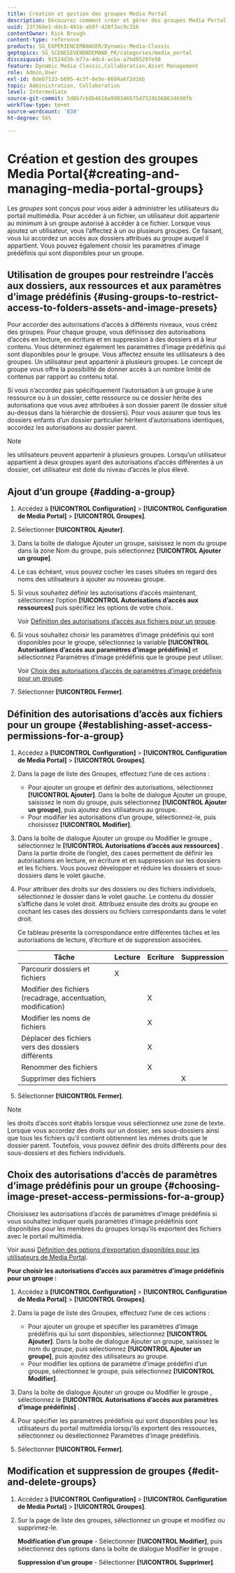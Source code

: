 ```yaml
---
title: Création et gestion des groupes Media Portal
description: Découvrez comment créer et gérer des groupes Media Portal dans Adobe Dynamic Media Classic.
uuid: 23f360e1-ddcb-491b-ab9f-428f3ac9c316
contentOwner: Rick Brough
content-type: reference
products: SG_EXPERIENCEMANAGER/Dynamic-Media-Classic
geptopics: SG_SCENESEVENONDEMAND_PK/categories/media_portal
discoiquuid: 91524d36-b77a-4dc4-acba-a7bd85297e98
feature: Dynamic Media Classic,Collaboration,Asset Management
role: Admin,User
exl-id: 0deb7133-b895-4c3f-8e5e-8604a6f2d16b
topic: Administration, Collaboration
level: Intermediate
source-git-commit: 5d8b7cb8b4616a998346675d7324b568634698fb
workflow-type: tm+mt
source-wordcount: '839'
ht-degree: 56%

---
```


# Création et gestion des groupes Media Portal{#creating-and-managing-media-portal-groups}

Les *groupes* sont conçus pour vous aider à administrer les utilisateurs du portail multimédia. Pour accéder à un fichier, un utilisateur doit appartenir au minimum à un groupe autorisé à accéder à ce fichier. Lorsque vous ajoutez un utilisateur, vous l’affectez à un ou plusieurs groupes. Ce faisant, vous lui accordez un accès aux dossiers attribués au groupe auquel il appartient. Vous pouvez également choisir les paramètres d’image prédéfinis qui sont disponibles pour un groupe.

## Utilisation de groupes pour restreindre l’accès aux dossiers, aux ressources et aux paramètres d’image prédéfinis {#using-groups-to-restrict-access-to-folders-assets-and-image-presets}

Pour accorder des autorisations d’accès à différents niveaux, vous créez des groupes. Pour chaque groupe, vous définissez des autorisations d’accès en lecture, en écriture et en suppression à des dossiers et à leur contenu. Vous déterminez également les paramètres d’image prédéfinis qui sont disponibles pour le groupe. Vous affectez ensuite les utilisateurs à des groupes. Un utilisateur peut appartenir à plusieurs groupes. Le concept de groupe vous offre la possibilité de donner accès à un nombre limité de contenus par rapport au contenu total.

Si vous n’accordez pas spécifiquement l’autorisation à un groupe à une ressource ou à un dossier, cette ressource ou ce dossier hérite des autorisations que vous avez attribuées à son dossier parent (le dossier situé au-dessus dans la hiérarchie de dossiers). Pour vous assurer que tous les dossiers enfants d’un dossier particulier héritent d’autorisations identiques, accordez les autorisations au dossier parent.

>[!NOTE]
>
>les utilisateurs peuvent appartenir à plusieurs groupes. Lorsqu’un utilisateur appartient à deux groupes ayant des autorisations d’accès différentes à un dossier, cet utilisateur est doté du niveau d’accès le plus élevé.

## Ajout d’un groupe {#adding-a-group}

1. Accédez à **[!UICONTROL Configuration]** > **[!UICONTROL Configuration de Media Portal]** > **[!UICONTROL Groupes]**.
1. Sélectionner **[!UICONTROL Ajouter]**.
1. Dans la boîte de dialogue Ajouter un groupe, saisissez le nom du groupe dans la zone Nom du groupe, puis sélectionnez **[!UICONTROL Ajouter un groupe]**.
1. Le cas échéant, vous pouvez cocher les cases situées en regard des noms des utilisateurs à ajouter au nouveau groupe.
1. Si vous souhaitez définir les autorisations d’accès maintenant, sélectionnez l’option **[!UICONTROL Autorisations d’accès aux ressources]** puis spécifiez les options de votre choix.

   Voir [Définition des autorisations d’accès aux fichiers pour un groupe](creating-media-portal-groups.md#establishing_asset_access_permissions_for_a_group).

1. Si vous souhaitez choisir les paramètres d’image prédéfinis qui sont disponibles pour le groupe, sélectionnez la variable **[!UICONTROL Autorisations d’accès aux paramètres d’image prédéfinis]** et sélectionnez Paramètres d’image prédéfinis que le groupe peut utiliser.

   Voir [Choix des autorisations d’accès de paramètres d’image prédéfinis pour un groupe](creating-media-portal-groups.md#choosing_image_preset_access_permissions_for_a_group).

1. Sélectionner **[!UICONTROL Fermer]**.

## Définition des autorisations d’accès aux fichiers pour un groupe {#establishing-asset-access-permissions-for-a-group}

1. Accédez à **[!UICONTROL Configuration]** > **[!UICONTROL Configuration de Media Portal]** > **[!UICONTROL Groupes]**.
1. Dans la page de liste des Groupes, effectuez l’une de ces actions :

   * Pour ajouter un groupe et définir des autorisations, sélectionnez **[!UICONTROL Ajouter]**. Dans la boîte de dialogue Ajouter un groupe, saisissez le nom du groupe, puis sélectionnez **[!UICONTROL Ajouter un groupe]**, puis ajoutez des utilisateurs au groupe.
   * Pour modifier les autorisations d’un groupe, sélectionnez-le, puis choisissez **[!UICONTROL Modifier]**.

1. Dans la boîte de dialogue Ajouter un groupe ou Modifier le groupe , sélectionnez le **[!UICONTROL Autorisations d’accès aux ressources]** . Dans la partie droite de l’onglet, des cases permettent de définir les autorisations en lecture, en écriture et en suppression sur les dossiers et les fichiers. Vous pouvez développer et réduire les dossiers et sous-dossiers dans le volet gauche.
1. Pour attribuer des droits sur des dossiers ou des fichiers individuels, sélectionnez le dossier dans le volet gauche. Le contenu du dossier s’affiche dans le volet droit. Attribuez ensuite des droits au groupe en cochant les cases des dossiers ou fichiers correspondants dans le volet droit.

   Ce tableau présente la correspondance entre différentes tâches et les autorisations de lecture, d’écriture et de suppression associées.

   | Tâche | Lecture | Ecriture | Suppression |
   | --- | --- | --- | --- |
   | Parcourir dossiers et fichiers | X | | |
   | Modifier des fichiers (recadrage, accentuation, modification) | | X | |
   | Modifier les noms de fichiers | | X | |
   | Déplacer des fichiers vers des dossiers différents | | X | |
   | Renommer des fichiers | | X | |
   | Supprimer des fichiers | | | X |

1. Sélectionner **[!UICONTROL Fermer]**.

>[!NOTE]
>
>les droits d’accès sont établis lorsque vous sélectionnez une zone de texte. Lorsque vous accordez des droits sur un dossier, ses sous-dossiers ainsi que tous les fichiers qu’il contient obtiennent les mêmes droits que le dossier parent. Toutefois, vous pouvez définir des droits différents pour des sous-dossiers et des fichiers individuels.

## Choix des autorisations d’accès de paramètres d’image prédéfinis pour un groupe {#choosing-image-preset-access-permissions-for-a-group}

Choisissez les autorisations d’accès de paramètres d’image prédéfinis si vous souhaitez indiquer quels paramètres d’image prédéfinis sont disponibles pour les membres du groupes lorsqu’ils exportent des fichiers avec le portail multimédia.

Voir aussi [Définition des options d’exportation disponibles pour les utilisateurs de Media Portal](specifying-export-options-available-media.md#specifying_export_options_available_to_media_portal_users).

**Pour choisir les autorisations d’accès aux paramètres d’image prédéfinis pour un groupe :**

1. Accédez à **[!UICONTROL Configuration]** > **[!UICONTROL Configuration de Media Portal]** > **[!UICONTROL Groupes]**.
1. Dans la page de liste des Groupes, effectuez l’une de ces actions :

   * Pour ajouter un groupe et spécifier les paramètres d’image prédéfinis qui lui sont disponibles, sélectionnez **[!UICONTROL Ajouter]**. Dans la boîte de dialogue Ajouter un groupe, saisissez le nom du groupe, puis sélectionnez **[!UICONTROL Ajouter un groupe]**, puis ajoutez des utilisateurs au groupe.
   * Pour modifier les options de paramètre d’image prédéfini d’un groupe, sélectionnez le groupe, puis sélectionnez **[!UICONTROL Modifier]**.

1. Dans la boîte de dialogue Ajouter un groupe ou Modifier le groupe , sélectionnez le **[!UICONTROL Autorisations d’accès aux paramètres d’image prédéfinis]** .
1. Pour spécifier les paramètres prédéfinis qui sont disponibles pour les utilisateurs du portail multimédia lorsqu’ils exportent des ressources, sélectionnez ou désélectionnez Paramètres d’image prédéfinis.
1. Sélectionner **[!UICONTROL Fermer]**.

## Modification et suppression de groupes {#edit-and-delete-groups}

1. Accédez à **[!UICONTROL Configuration]** > **[!UICONTROL Configuration de Media Portal]** > **[!UICONTROL Groupes]**.
1. Sur la page de liste des groupes, sélectionnez un groupe et modifiez ou supprimez-le.

   **Modification d’un groupe** - Sélectionner **[!UICONTROL Modifier]**, puis sélectionnez des options dans la boîte de dialogue Modifier le groupe .

   **Suppression d’un groupe** - Sélectionner **[!UICONTROL Supprimer]**.
